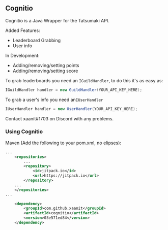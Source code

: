 ## Cognitio


Cognitio is a Java Wrapper for the Tatsumaki API.


Added Features:
- Leaderboard Grabbing
- User info

In Development:
- Adding/removing/setting points
- Adding/removing/setting score

To grab leaderboards you need an `IGuildHandler`, to do this it's as easy as:
```java
IGuildHandler handler = new GuildHandler(YOUR_API_KEY_HERE);
```

To grab a user's info you need an`IUserHandler`
```java
IUserHandler handler = new UserHandler(YOUR_API_KEY_HERE);
```

Contact xaanit#1703 on Discord with any problems.

### Using Cognitio

Maven (Add the following to your pom.xml, no elipses):
```xml
...
	<repositories>
        ...
		<repository>
			<id>jitpack.io</id>
			<url>https://jitpack.io</url>
		</repository>
	...
	</repositories>
...
```

```xml
	<dependency>
	    <groupId>com.github.xaanit</groupId>
	    <artifactId>cognitio</artifactId>
	    <version>03e571ed84</version>
	</dependency>
```